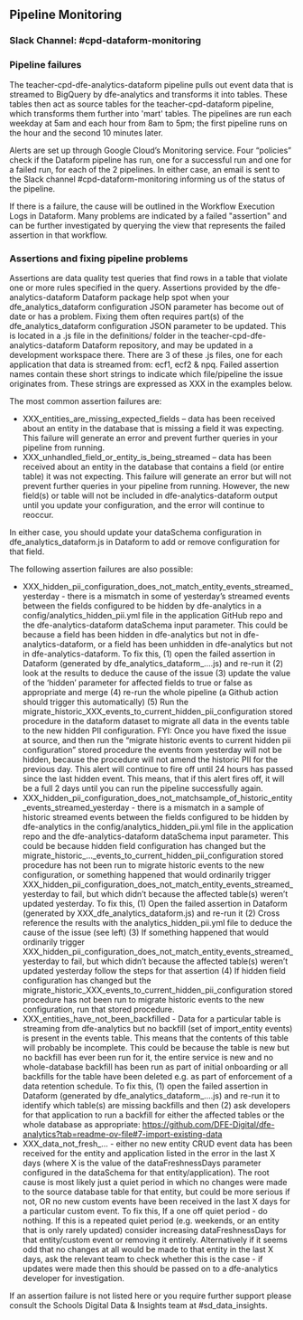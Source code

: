 ## Pipeline Monitoring

### Slack Channel: #cpd-dataform-monitoring 

### Pipeline failures 

The teacher-cpd-dfe-analytics-dataform pipeline pulls out event data that is streamed to BigQuery by dfe-analytics and transforms it into tables.
These tables then act as source tables for the teacher-cpd-dataform pipeline, which transforms them further into 'mart' tables.
The pipelines are run each weekday at 5am and each hour from 8am to 5pm; the first pipeline runs on the hour and the second 10 minutes later.

Alerts are set up through Google Cloud’s Monitoring service.
Four “policies” check if the Dataform pipeline has run, one for a successful run and one for a failed run, for each of the 2 pipelines.
In either case, an email is sent to the Slack channel #cpd-dataform-monitoring informing us of the status of the pipeline. 

If there is a failure, the cause will be outlined in the Workflow Execution Logs in Dataform.
Many problems are indicated by a failed "assertion" and can be further investigated by querying the view that represents the failed assertion in that workflow. 

### Assertions and fixing pipeline problems 

Assertions are data quality test queries that find rows in a table that violate one or more rules specified in the query.
Assertions provided by the dfe-analytics-dataform Dataform package help spot when your dfe_analytics_dataform configuration JSON parameter has become out of date or has a problem.
Fixing them often requires part(s) of the dfe_analytics_dataform configuration JSON parameter to be updated.
This is located in a .js file in the definitions/ folder in the teacher-cpd-dfe-analytics-dataform Dataform repository, and may be updated in a development workspace there.
There are 3 of these .js files, one for each application that data is streamed from: ecf1, ecf2 & npq. Failed assertion names contain these short strings to indicate which file/pipeline the issue originates from.
These strings are expressed as XXX in the examples below.

The most common assertion failures are: 

- XXX_entities_are_missing_expected_fields – data has been received about an entity in the database that is missing a field it was expecting. This failure will generate an error and prevent further queries in your pipeline from running. 
- XXX_unhandled_field_or_entity_is_being_streamed – data has been received about an entity in the database that contains a field (or entire table) it was not expecting. This failure will generate an error but will not prevent further queries in your pipeline from running. However, the new field(s) or table will not be included in dfe-analytics-dataform output until you update your configuration, and the error will continue to reoccur. 

In either case, you should update your dataSchema configuration in dfe_analytics_dataform.js in Dataform to add or remove configuration for that field. 

The following assertion failures are also possible:

- XXX_hidden_pii_configuration_does_not_match_entity_events_streamed_yesterday - there is a mismatch in some of yesterday’s streamed events between the fields configured to be hidden by dfe-analytics in a config/analytics_hidden_pii.yml file in the application GitHub repo and the dfe-analytics-dataform dataSchema input parameter. This could be because a field has been hidden in dfe-analytics but not in dfe-analytics-dataform, or a field has been unhidden in dfe-analytics but not in dfe-analytics-dataform. To fix this, (1) open the failed assertion in Dataform (generated by dfe_analytics_dataform_….js) and re-run it (2) look at the results to deduce the cause of the issue (3) update the value of the ‘hidden’ parameter for affected fields to true or false as appropriate and merge (4) re-run the whole pipeline (a Github action should trigger this automatically) (5) Run the migrate_historic_XXX_events_to_current_hidden_pii_configuration stored procedure in the dataform dataset to migrate all data in the events table to the new hidden PII configuration. FYI: Once you have fixed the issue at source, and then run the “migrate historic events to current hidden pii configuration” stored procedure the events from yesterday will not be hidden, because the procedure will not amend the historic PII for the previous day. This alert will continue to fire off until 24 hours has passed since the last hidden event. This means, that if this alert fires off, it will be a full 2 days until you can run the pipeline successfully again.  
- XXX_hidden_pii_configuration_does_not_matchsample_of_historic_entity_events_streamed_yesterday - there is a mismatch in a sample of historic streamed events between the fields configured to be hidden by dfe-analytics in the config/analytics_hidden_pii.yml file in the application repo and the dfe-analytics-dataform dataSchema input parameter. This could be because hidden field configuration has changed but the migrate_historic_..._events_to_current_hidden_pii_configuration stored procedure has not been run to migrate historic events to the new configuration, or something happened that would ordinarily trigger XXX_hidden_pii_configuration_does_not_match_entity_events_streamed_yesterday to fail, but which didn’t because the affected table(s) weren’t updated yesterday. To fix this, (1) Open the failed assertion in Dataform (generated by XXX_dfe_analytics_dataform.js) and re-run it (2) Cross reference the results with the analytics_hidden_pii.yml file to deduce the cause of the issue (see left) (3) If something happened that would ordinarily trigger XXX_hidden_pii_configuration_does_not_match_entity_events_streamed_yesterday  to fail, but which didn’t because the affected table(s) weren’t updated yesterday follow the steps for that assertion (4) If hidden field configuration has changed but the migrate_historic_XXX_events_to_current_hidden_pii_configuration stored procedure has not been run to migrate historic events to the new configuration, run that stored procedure. 
- XXX_entities_have_not_been_backfilled - Data for a particular table is streaming from dfe-analytics but no backfill (set of import_entity events) is present in the events table. This means that the contents of this table will probably be incomplete. This could be because the table is new but no backfill has ever been run for it, the entire service is new and no whole-database backfill has been run as part of initial onboarding or all backfills for the table have been deleted e.g. as part of enforcement of a data retention schedule. To fix this, (1) open the failed assertion in Dataform (generated by dfe_analytics_dataform_….js) and re-run it to identify which table(s) are missing backfills and then (2) ask developers for that application to run a backfill for either the affected tables or the whole database as appropriate: https://github.com/DFE-Digital/dfe-analytics?tab=readme-ov-file#7-import-existing-data 
- XXX_data_not_fresh_... - either no new entity CRUD event data has been received for the entity and application listed in the error in the last X days (where X is the value of the dataFreshnessDays parameter configured in the dataSchema for that entity/application). The root cause is most likely just a quiet period in which no changes were made to the source database table for that entity, but could be more serious if not, OR no new custom events have been received in the last X days for a particular custom event. To fix this, If a one off quiet period - do nothing. If this is a repeated quiet period (e.g. weekends, or an entity that is only rarely updated) consider increasing dataFreshnessDays for that entity/custom event or removing it entirely. Alternatively if it seems odd that no changes at all would be made to that entity in the last X days, ask the relevant team to check whether this is the case - if updates were made then this should be passed on to a dfe-analytics developer for investigation. 

If an assertion failure is not listed here or you require further support please consult the Schools Digital Data & Insights team at #sd_data_insights.